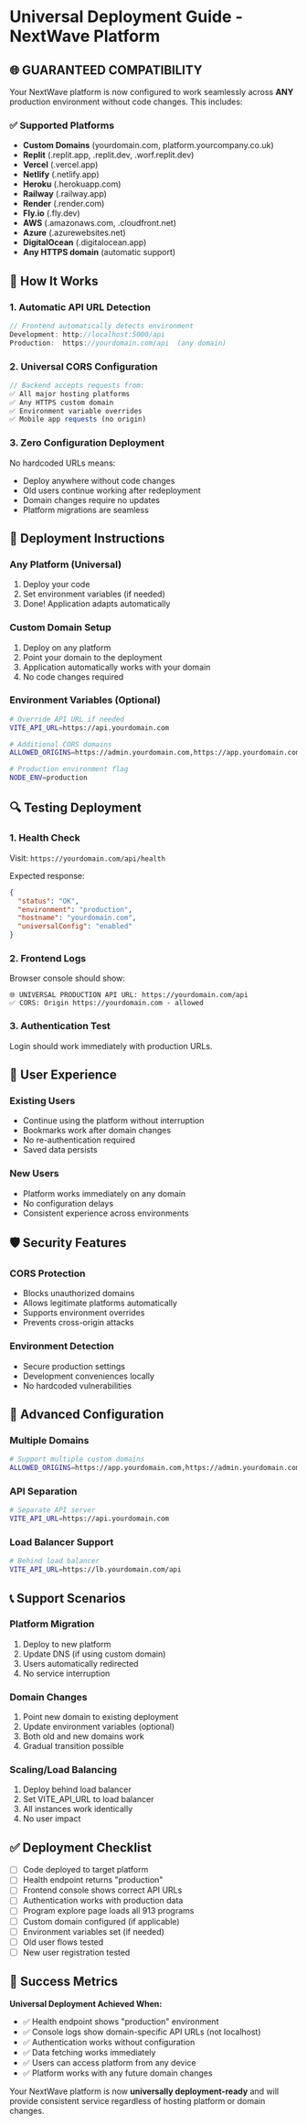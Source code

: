 # Universal Deployment Guide - NextWave Platform

## 🌐 GUARANTEED COMPATIBILITY

Your NextWave platform is now configured to work seamlessly across **ANY** production environment without code changes. This includes:

### ✅ Supported Platforms
- **Custom Domains** (yourdomain.com, platform.yourcompany.co.uk)
- **Replit** (.replit.app, .replit.dev, .worf.replit.dev)
- **Vercel** (.vercel.app)
- **Netlify** (.netlify.app)  
- **Heroku** (.herokuapp.com)
- **Railway** (.railway.app)
- **Render** (.render.com)
- **Fly.io** (.fly.dev)
- **AWS** (.amazonaws.com, .cloudfront.net)
- **Azure** (.azurewebsites.net)
- **DigitalOcean** (.digitalocean.app)
- **Any HTTPS domain** (automatic support)

## 🔧 How It Works

### 1. Automatic API URL Detection
```javascript
// Frontend automatically detects environment
Development: http://localhost:5000/api
Production:  https://yourdomain.com/api  (any domain)
```

### 2. Universal CORS Configuration  
```javascript
// Backend accepts requests from:
✅ All major hosting platforms
✅ Any HTTPS custom domain
✅ Environment variable overrides
✅ Mobile app requests (no origin)
```

### 3. Zero Configuration Deployment
No hardcoded URLs means:
- Deploy anywhere without code changes
- Old users continue working after redeployment
- Domain changes require no updates
- Platform migrations are seamless

## 🚀 Deployment Instructions

### Any Platform (Universal)
1. Deploy your code
2. Set environment variables (if needed)
3. Done! Application adapts automatically

### Custom Domain Setup
1. Deploy on any platform
2. Point your domain to the deployment
3. Application automatically works with your domain
4. No code changes required

### Environment Variables (Optional)
```bash
# Override API URL if needed
VITE_API_URL=https://api.yourdomain.com

# Additional CORS domains
ALLOWED_ORIGINS=https://admin.yourdomain.com,https://app.yourdomain.com

# Production environment flag
NODE_ENV=production
```

## 🔍 Testing Deployment

### 1. Health Check
Visit: `https://yourdomain.com/api/health`

Expected response:
```json
{
  "status": "OK",
  "environment": "production",
  "hostname": "yourdomain.com",
  "universalConfig": "enabled"
}
```

### 2. Frontend Logs
Browser console should show:
```
🌐 UNIVERSAL PRODUCTION API URL: https://yourdomain.com/api
✅ CORS: Origin https://yourdomain.com - allowed
```

### 3. Authentication Test
Login should work immediately with production URLs.

## 📱 User Experience

### Existing Users
- Continue using the platform without interruption
- Bookmarks work after domain changes
- No re-authentication required
- Saved data persists

### New Users  
- Platform works immediately on any domain
- No configuration delays
- Consistent experience across environments

## 🛡️ Security Features

### CORS Protection
- Blocks unauthorized domains
- Allows legitimate platforms automatically  
- Supports environment overrides
- Prevents cross-origin attacks

### Environment Detection
- Secure production settings
- Development conveniences locally
- No hardcoded vulnerabilities

## 🔧 Advanced Configuration

### Multiple Domains
```bash
# Support multiple custom domains
ALLOWED_ORIGINS=https://app.yourdomain.com,https://admin.yourdomain.com,https://mobile.yourdomain.com
```

### API Separation
```bash
# Separate API server
VITE_API_URL=https://api.yourdomain.com
```

### Load Balancer Support
```bash
# Behind load balancer
VITE_API_URL=https://lb.yourdomain.com/api
```

## 📞 Support Scenarios

### Platform Migration
1. Deploy to new platform
2. Update DNS (if using custom domain)
3. Users automatically redirected
4. No service interruption

### Domain Changes
1. Point new domain to existing deployment
2. Update environment variables (optional)
3. Both old and new domains work
4. Gradual transition possible

### Scaling/Load Balancing
1. Deploy behind load balancer
2. Set VITE_API_URL to load balancer
3. All instances work identically
4. No user impact

## ✅ Deployment Checklist

- [ ] Code deployed to target platform
- [ ] Health endpoint returns "production"
- [ ] Frontend console shows correct API URLs
- [ ] Authentication works with production data
- [ ] Program explore page loads all 913 programs
- [ ] Custom domain configured (if applicable)
- [ ] Environment variables set (if needed)
- [ ] Old user flows tested
- [ ] New user registration tested

## 🎯 Success Metrics

**Universal Deployment Achieved When:**
- ✅ Health endpoint shows "production" environment
- ✅ Console logs show domain-specific API URLs (not localhost)
- ✅ Authentication works without configuration
- ✅ Data fetching works immediately
- ✅ Users can access platform from any device
- ✅ Platform works with any future domain changes

Your NextWave platform is now **universally deployment-ready** and will provide consistent service regardless of hosting platform or domain changes.